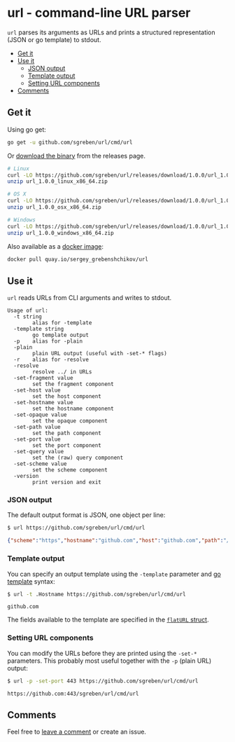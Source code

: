 # url - command-line URL parser

`url` parses its arguments as URLs and prints a structured representation (JSON or go template) to stdout.

- [Get it](#get-it)
- [Use it](#use-it)
    - [JSON output](#json-output)
    - [Template output](#template-output)
    - [Setting URL components](#setting-url-components)
- [Comments](https://github.com/sgreben/url/issues/1)

## Get it

Using go get:

```bash
go get -u github.com/sgreben/url/cmd/url
```

Or [download the binary](https://github.com/sgreben/url/releases/latest) from the releases page. 

```bash
# Linux
curl -LO https://github.com/sgreben/url/releases/download/1.0.0/url_1.0.0_linux_x86_64.zip
unzip url_1.0.0_linux_x86_64.zip

# OS X
curl -LO https://github.com/sgreben/url/releases/download/1.0.0/url_1.0.0_osx_x86_64.zip
unzip url_1.0.0_osx_x86_64.zip

# Windows
curl -LO https://github.com/sgreben/url/releases/download/1.0.0/url_1.0.0_windows_x86_64.zip
unzip url_1.0.0_windows_x86_64.zip
```

Also available as a [docker image](https://quay.io/repository/sergey_grebenshchikov/url?tab=tags):

```bash
docker pull quay.io/sergey_grebenshchikov/url
```

## Use it

`url` reads URLs from CLI arguments and writes to stdout.

```text
Usage of url:
  -t string
    	alias for -template
  -template string
    	go template output
  -p	alias for -plain
  -plain
    	plain URL output (useful with -set-* flags)
  -r	alias for -resolve
  -resolve
    	resolve ../ in URLs
  -set-fragment value
    	set the fragment component
  -set-host value
    	set the host component
  -set-hostname value
    	set the hostname component
  -set-opaque value
    	set the opaque component
  -set-path value
    	set the path component
  -set-port value
    	set the port component
  -set-query value
    	set the (raw) query component
  -set-scheme value
    	set the scheme component
  -version
    	print version and exit
```

### JSON output

The default output format is JSON, one object per line:

```bash
$ url https://github.com/sgreben/url/cmd/url
```

```json
{"scheme":"https","hostname":"github.com","host":"github.com","path":"/sgreben/url/cmd/url","pathComponents":["sgreben","url","cmd","url"],"query":{},"port":"","fragment":""}
```

### Template output

You can specify an output template using the `-template` parameter and [go template](https://golang.org/pkg/text/template) syntax:

```bash
$ url -t .Hostname https://github.com/sgreben/url/cmd/url
```

```text
github.com
```

The fields available to the template are specified in the [`flatURL` struct](cmd/url/main.go#L15).

### Setting URL components

You can modify the URLs before they are printed using the `-set-*` parameters. This probably most useful together with the `-p` (plain URL) output:

```bash
$ url -p -set-port 443 https://github.com/sgreben/url/cmd/url
```

```text
https://github.com:443/sgreben/url/cmd/url
```

## Comments

Feel free to [leave a comment](https://github.com/sgreben/url/issues/1) or create an issue.